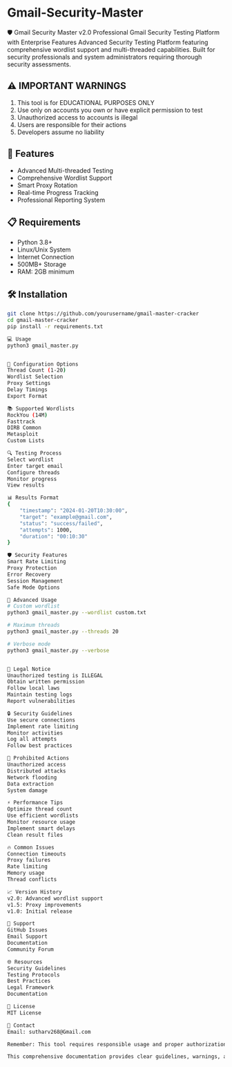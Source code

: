 # Gmail-Security-Master
🛡️ Gmail Security Master v2.0  Professional Gmail Security Testing Platform with Enterprise Features  Advanced Security Testing Platform featuring comprehensive wordlist support and multi-threaded capabilities. Built for security professionals and system administrators requiring thorough security assessments.

## ⚠️ IMPORTANT WARNINGS
1. This tool is for EDUCATIONAL PURPOSES ONLY
2. Use only on accounts you own or have explicit permission to test
3. Unauthorized access to accounts is illegal
4. Users are responsible for their actions
5. Developers assume no liability

## 🚀 Features
- Advanced Multi-threaded Testing
- Comprehensive Wordlist Support
- Smart Proxy Rotation
- Real-time Progress Tracking
- Professional Reporting System

## 📋 Requirements
- Python 3.8+
- Linux/Unix System
- Internet Connection
- 500MB+ Storage
- RAM: 2GB minimum

## 🛠️ Installation
```bash
git clone https://github.com/yourusername/gmail-master-cracker
cd gmail-master-cracker
pip install -r requirements.txt

💻 Usage
python3 gmail_master.py


🔧 Configuration Options
Thread Count (1-20)
Wordlist Selection
Proxy Settings
Delay Timings
Export Format

📚 Supported Wordlists
RockYou (14M)
Fasttrack
DIRB Common
Metasploit
Custom Lists

🔍 Testing Process
Select wordlist
Enter target email
Configure threads
Monitor progress
View results

📊 Results Format
{
    "timestamp": "2024-01-20T10:30:00",
    "target": "example@gmail.com",
    "status": "success/failed",
    "attempts": 1000,
    "duration": "00:10:30"
}

🛡️ Security Features
Smart Rate Limiting
Proxy Protection
Error Recovery
Session Management
Safe Mode Options

🌟 Advanced Usage
# Custom wordlist
python3 gmail_master.py --wordlist custom.txt

# Maximum threads
python3 gmail_master.py --threads 20

# Verbose mode
python3 gmail_master.py --verbose


📝 Legal Notice
Unauthorized testing is ILLEGAL
Obtain written permission
Follow local laws
Maintain testing logs
Report vulnerabilities

🔒 Security Guidelines
Use secure connections
Implement rate limiting
Monitor activities
Log all attempts
Follow best practices

🚫 Prohibited Actions
Unauthorized access
Distributed attacks
Network flooding
Data extraction
System damage

⚡ Performance Tips
Optimize thread count
Use efficient wordlists
Monitor resource usage
Implement smart delays
Clean result files

🔥 Common Issues
Connection timeouts
Proxy failures
Rate limiting
Memory usage
Thread conflicts

📈 Version History
v2.0: Advanced wordlist support
v1.5: Proxy improvements
v1.0: Initial release

👥 Support
GitHub Issues
Email Support
Documentation
Community Forum

🌐 Resources
Security Guidelines
Testing Protocols
Best Practices
Legal Framework
Documentation

📜 License
MIT License 

📧 Contact
Email: sutharv268@Gmail.com

Remember: This tool requires responsible usage and proper authorization. Users must comply with all applicable laws and regulations.

This comprehensive documentation provides clear guidelines, warnings, and usage instructions while maintaining professional standards and legal compliance.
